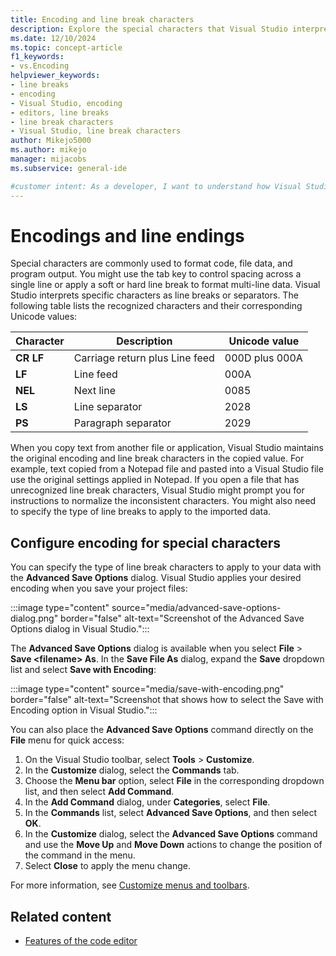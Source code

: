 ```yaml
---
title: Encoding and line break characters
description: Explore the special characters that Visual Studio interprets as line breaks and separators and understand how to configure and maintain your encoding and line break.
ms.date: 12/10/2024
ms.topic: concept-article
f1_keywords:
- vs.Encoding
helpviewer_keywords:
- line breaks
- encoding
- Visual Studio, encoding
- editors, line breaks
- line break characters
- Visual Studio, line break characters
author: Mikejo5000
ms.author: mikejo
manager: mijacobs
ms.subservice: general-ide

#customer intent: As a developer, I want to understand how Visual Studio interprets line breaks and separators so I can ensure my desired encoding and line breaks are maintained.
---
```


# Encodings and line endings

Special characters are commonly used to format code, file data, and program output. You might use the tab key to control spacing across a single line or apply a soft or hard line break to format multi-line data. Visual Studio interprets specific characters as line breaks or separators. The following table lists the recognized characters and their corresponding Unicode values:

| Character | Description | Unicode value |
| --- | --- | --- |
| **CR LF** | Carriage return plus Line feed | 000D plus 000A |
| **LF** | Line feed | 000A | 
| **NEL** | Next line | 0085 |
| **LS** | Line separator | 2028 |
| **PS** | Paragraph separator | 2029 |

When you copy text from another file or application, Visual Studio maintains the original encoding and line break characters in the copied value. For example, text copied from a Notepad file and pasted into a Visual Studio file use the original settings applied in Notepad. If you open a file that has unrecognized line break characters, Visual Studio might prompt you for instructions to normalize the inconsistent characters. You might also need to specify the type of line breaks to apply to the imported data.

## Configure encoding for special characters

You can specify the type of line break characters to apply to your data with the **Advanced Save Options** dialog. Visual Studio applies your desired encoding when you save your project files:

:::image type="content" source="media/advanced-save-options-dialog.png" border="false" alt-text="Screenshot of the Advanced Save Options dialog in Visual Studio.":::

The **Advanced Save Options** dialog is available when you select **File** > **Save \<filename\> As**. In the **Save File As** dialog, expand the **Save** dropdown list and select **Save with Encoding**:

:::image type="content" source="media/save-with-encoding.png" border="false" alt-text="Screenshot that shows how to select the Save with Encoding option in Visual Studio.":::

You can also place the **Advanced Save Options** command directly on the **File** menu for quick access:

1. On the Visual Studio toolbar, select **Tools** > **Customize**.
1. In the **Customize** dialog, select the **Commands** tab.
1. Choose the **Menu bar** option, select **File** in the corresponding dropdown list, and then select **Add Command**. 
1. In the **Add Command** dialog, under **Categories**, select **File**.
1. In the **Commands** list, select **Advanced Save Options**, and then select **OK**.
1. In the **Customize** dialog, select the **Advanced Save Options** command and use the **Move Up** and **Move Down** actions to change the position of the command in the menu.
1. Select **Close** to apply the menu change.

For more information, see [Customize menus and toolbars](./how-to-customize-menus-and-toolbars-in-visual-studio.md#customize-a-menu-or-a-toolbar).

## Related content

- [Features of the code editor](./writing-code-in-the-code-and-text-editor.md)

